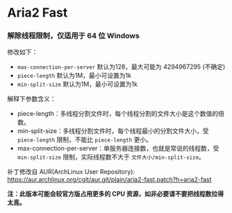 # Aria2 Fast

### 解除线程限制，仅适用于 64 位 Windows <br>
修改如下：
+ `max-connection-per-server` 默认为128，最大可能为 4294967295 (不确定)
+ `piece-length` 默认为1M，最小可设置为1k
+ `min-split-size` 默认为1M，最小可设置为1k

解释下参数含义：
+ piece-length：多线程分割文件时，每个线程分割的文件大小是这个数值的倍数。
+ min-split-size：多线程分割文件时，每个线程最小的分割文件大小，受 `piece-length` 限制，不能比 `piece-length` 更小。
+ max-connection-per-server：单服务器连接数，也就是常说的线程数，受 `min-split-size` 限制，实际线程数不大于 `文件大小/min-split-size`。

补丁修改自 AUR(ArchLinux User Repository): https://aur.archlinux.org/cgit/aur.git/plain/aria2-fast.patch?h=aria2-fast

**注：此版本可能会较官方版占用更多的 CPU 资源，如非必要请不要把线程数拉得太高。**

